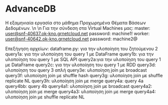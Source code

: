 # AdvanceDB
Η εξαμηνιαία εργασία στο μάθημα Προχωρημένα Θέματα Βάσεων Δεδομένων. \n
\n
Για την σύνδεση στα Virtual Machines μας:
master:
user@snf-40637.ok-kno.grnetcloud.net
password: machine1!
worker:
user@snf-40642.ok-kno.grnetcloud.net
password: machine2@

Επεξήγηση αρχείων:
dataframe.py: για την υλοποίηση του ζητούμενου 2
query1a: για την υλοποίηση του query 1 με DataFrame
query1b: για την υλοποίηση του query 1 με SQL API
query2a:για την υλοποίηση του query 1 με DataFrame
query2c: για την υλοποίηση του query 1 με RDD
query3d: υλοποίηση του query 3 απλή 
query3e: υλοποίηση join με broadcast
query3f: υλοποίηση join με shuffle hash 
query3g: υλοποίηση join με shuffle replicate NL
query3h: υλοποίηση join με merge
query4a: query 4a
query4bb: query 4b
query4a1: υλοποίηση join με broadcast
query4a2: υλοποίηση join με merge
query4a3: υλοποίηση join με merge
query4a4: υλοποίηση join με shuffle replicate NL


